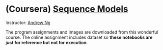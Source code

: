 # (Coursera) [Sequence Models](https://www.coursera.org/learn/nlp-sequence-models/home/welcome)
Instructor: [Andrew Ng](http://www.andrewng.org/)

The program assignments and images are downloaded from this wonderful course. The online assignment includes dataset so **these notebooks are just for reference but not for execution**. 

